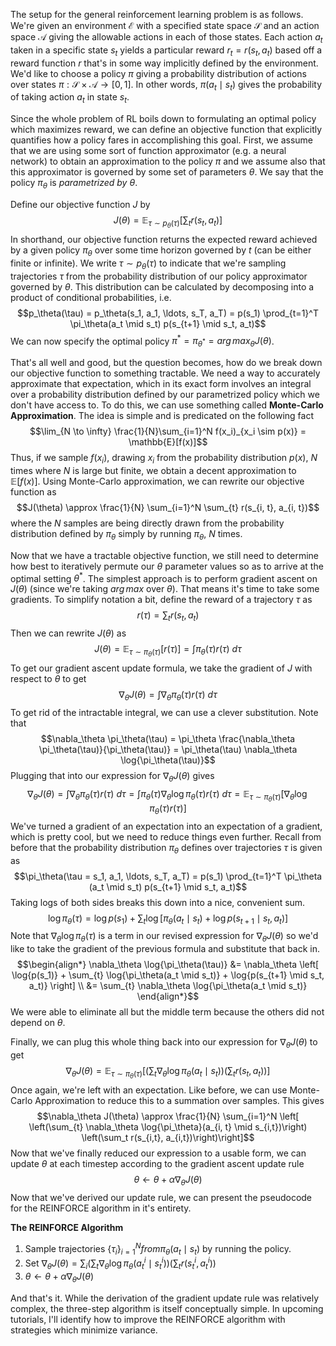 The setup for the general reinforcement learning problem is as follows. We're given an environment $\mathcal{E}$ with a specified state space $\mathcal{S}$ and an action space $\mathcal{A}$ giving the allowable actions in each of those states. Each action $a_t$ taken in a specific state $s_t$ yields a particular reward $r_t = r(s_t, a_t)$ based off a reward function $r$ that's in some way implicitly defined by the environment. We'd like to choose a policy $\pi$ giving a probability distribution of actions over states $\pi: \mathcal{S} \times \mathcal{A} \to [0, 1]$. In other words, $\pi(a_t \mid s_t)$ gives the probability of taking action $a_t$ in state $s_t$.  
  
Since the whole problem of RL boils down to formulating an optimal policy which maximizes reward, we can define an objective function that explicitly quantifies how a policy fares in accomplishing this goal. First, we assume that we are using some sort of function approximator (e.g. a neural network) to obtain an approximation to the policy $\pi$ and we assume also that this approximator is governed by some set of parameters $\theta$. We say that the policy $\pi_\theta$ is _parametrized by_ $\theta$.  
  
Define our objective function $J$ by $$J(\theta) = \mathbb{E}_{\tau \sim p_\theta(\tau)} \left[ \sum_t r(s_t, a_t) \right]$$ In shorthand, our objective function returns the expected reward achieved by a given policy $\pi_\theta$ over some time horizon governed by $t$ (can be either finite or infinite). We write $\tau \sim p_\theta(\tau)$ to indicate that we're sampling trajectories $\tau$ from the probability distribution of our policy approximator governed by $\theta$. This distribution can be calculated by decomposing into a product of conditional probabilities, i.e. $$p_\theta(\tau) = p_\theta(s_1, a_1, \ldots, s_T, a_T) = p(s_1) \prod_{t=1}^T \pi_\theta(a_t \mid s_t) p(s_{t+1} \mid s_t, a_t)$$ We can now specify the optimal policy $\pi^* = \pi_{\theta^*} = arg\,max_\theta J(\theta)$.  
  
That's all well and good, but the question becomes, how do we break down our objective function to something tractable. We need a way to accurately approximate that expectation, which in its exact form involves an integral over a probability distribution defined by our parametrized policy which we don't have access to. To do this, we can use something called **Monte-Carlo Approximation**. The idea is simple and is predicated on the following fact $$\lim_{N \to \infty} \frac{1}{N}\sum_{i=1}^N f(x_i)_{x_i \sim p(x)} = \mathbb{E}[f(x)]$$ Thus, if we sample $f(x_i)$, drawing $x_i$ from the probability distribution $p(x)$, $N$ times where $N$ is large but finite, we obtain a decent approximation to $\mathbb{E}[f(x)]$. Using Monte-Carlo approximation, we can rewrite our objective function as $$J(\theta) \approx \frac{1}{N} \sum_{i=1}^N \sum_{t} r(s_{i, t}, a_{i, t})$$ where the $N$ samples are being directly drawn from the probability distribution defined by $\pi_\theta$ simply by running $\pi_\theta$, $N$ times.  
  
Now that we have a tractable objective function, we still need to determine how best to iteratively permute our $\theta$ parameter values so as to arrive at the optimal setting $\theta^*$. The simplest approach is to perform gradient ascent on $J(\theta)$ (since we're taking $arg\,max$ over $\theta$). That means it's time to take some gradients. To simplify notation a bit, define the reward of a trajectory $\tau$ as $$r(\tau) = \sum_{t} r(s_t, a_t)$$ Then we can rewrite $J(\theta)$ as $$J(\theta) = \mathbb{E}_{\tau \sim \pi_\theta(\tau)}[r(\tau)] = \int \pi_\theta(\tau) r(\tau)\ d\tau$$ To get our gradient ascent update formula, we take the gradient of $J$ with respect to $\theta$ to get $$\nabla_\theta J(\theta) = \int \nabla_\theta \pi_\theta(\tau)r(\tau)\ d\tau$$ To get rid of the intractable integral, we can use a clever substitution. Note that $$\nabla_\theta \pi_\theta(\tau) = \pi_\theta \frac{\nabla_\theta \pi_\theta(\tau)}{\pi_\theta(\tau)} = \pi_\theta(\tau) \nabla_\theta \log{\pi_\theta(\tau)}$$ Plugging that into our expression for $\nabla_\theta J(\theta)$ gives $$\nabla_\theta J(\theta) = \int \nabla_\theta \pi_\theta(\tau) r(\tau)\ d\tau = \int \pi_\theta(\tau) \nabla_\theta \log{\pi_\theta} (\tau) r(\tau)\ d\tau = \mathbb{E}_{\tau \sim \pi_\theta(\tau)} [\nabla_\theta \log{\pi_\theta(\tau)r(\tau)}]$$ We've turned a gradient of an expectation into an expectation of a gradient, which is pretty cool, but we need to reduce things even further. Recall from before that the probability distribution $\pi_\theta$ defines over trajectories $\tau$ is given as $$\pi_\theta(\tau = s_1, a_1, \ldots, s_T, a_T) = p(s_1) \prod_{t=1}^T \pi_\theta (a_t \mid s_t) p(s_{t+1} \mid s_t, a_t)$$ Taking logs of both sides breaks this down into a nice, convenient sum. $$\log \pi_\theta(\tau) = \log p(s_1) + \sum_{t} \log \left[ \pi_\theta(a_t \mid s_t) + \log p(s_{t+1} \mid s_t, a_t) \right]$$ Note that $\nabla_\theta \log \pi_\theta(\tau)$ is a term in our revised expression for $\nabla_\theta J(\theta)$ so we'd like to take the gradient of the previous formula and substitute that back in. $$\begin{align*} \nabla_\theta \log{\pi_\theta(\tau)} &= \nabla_\theta \left[ \log{p(s_1)} + \sum_{t} \log{\pi_\theta(a_t \mid s_t)} + \log{p(s_{t+1} \mid s_t, a_t)} \right] \\ &= \sum_{t} \nabla_\theta \log{\pi_\theta(a_t \mid s_t)} \end{align*}$$ We were able to eliminate all but the middle term because the others did not depend on $\theta$.  
  
Finally, we can plug this whole thing back into our expression for $\nabla_\theta J(\theta)$ to get $$\nabla_\theta J(\theta) = \mathbb{E}_{\tau \sim \pi_\theta(\tau)} \left[ \left(\sum_{t} \nabla_\theta \log{\pi_\theta}(a_t \mid s_t)\right) \left(\sum_t r(s_t, a_t)\right)\right]$$ Once again, we're left with an expectation. Like before, we can use Monte-Carlo Approximation to reduce this to a summation over samples. This gives $$\nabla_\theta J(\theta) \approx \frac{1}{N} \sum_{i=1}^N \left[ \left(\sum_{t} \nabla_\theta \log{\pi_\theta}(a_{i, t} \mid s_{i,t})\right) \left(\sum_t r(s_{i,t}, a_{i,t})\right)\right]$$ Now that we've finally reduced our expression to a usable form, we can update $\theta$ at each timestep according to the gradient ascent update rule $$\theta \leftarrow \theta + \alpha \nabla_\theta J(\theta)$$ Now that we've derived our update rule, we can present the pseudocode for the REINFORCE algorithm in it's entirety.  
  
**The REINFORCE Algorithm**

1. Sample trajectories $\{\tau_i\}_{i=1}^N from \pi_{\theta}(a_t \mid s_t)$ by running the policy.
2. Set $\nabla_\theta J(\theta) = \sum_i (\sum_t \nabla_\theta \log \pi_\theta(a^i_t \mid s^i_t)) (\sum_t r(s^i_t, a^i_t))$
3. $\theta \leftarrow \theta + \alpha \nabla_\theta J(\theta)$

And that's it. While the derivation of the gradient update rule was relatively complex, the three-step algorithm is itself conceptually simple. In upcoming tutorials, I'll identify how to improve the REINFORCE algorithm with strategies which minimize variance.